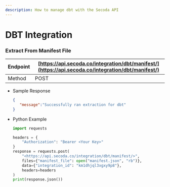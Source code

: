 ```yaml
---
description: How to manage dbt with the Secoda API
---
```


# DBT Integration

### Extract From Manifest File

| Endpoint | [https://api.secoda.co/integration/dbt/manifest/](https://api.secoda.co/integration/dbt/manifest/) |
| -------- | -------------------------------------------------------------------------------------------------- |
| Method   | POST                                                                                               |

*   Sample Response

    ```json
    {
       "message":"Successfully ran extraction for dbt"
    }
    ```
*   Python Example

    ```python
    import requests

    headers = {
        "Authorization": "Bearer <Your Key>"
    }
    response = requests.post(
    	"<https://api.secoda.co/integration/dbt/manifest/>",
    	files={"manifest_file": open("manifest.json", "rb")},
    	data={"integration_id": "km1dhjql3xgxy9p8"},
    	headers=headers
    )
    print(response.json())
    ```
